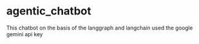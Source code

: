 # agentic_chatbot
This chatbot on the basis of the langgraph and langchain used the google gemini api key

